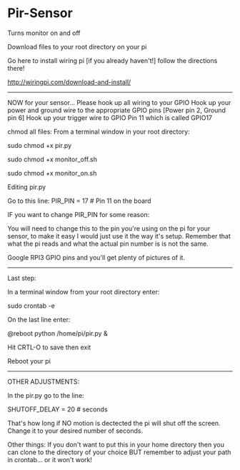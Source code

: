 # Pir-Sensor
Turns monitor on and off

Download files to your root directory on your pi

Go here to install wiring pi [if you already haven't!] follow the directions there!  

http://wiringpi.com/download-and-install/
___________________________________________________________________________________

NOW for your sensor... Please hook up all wiring to your GPIO 
Hook up your power and ground wire to the appropriate GPIO pins [Power pin 2, Ground pin 6]
Hook up your trigger wire to GPIO Pin 11 which is called GPIO17

chmod all files:
From a terminal window in your root directory:

sudo chmod +x pir.py

sudo chmod +x monitor_off.sh

sudo chmod +x monitor_on.sh

Editing pir.py

Go to this line:
   PIR_PIN = 17        # Pin 11 on the board
   
   IF you want to change PIR_PIN for some reason:
   
   You will need to change this to the pin you're using on the pi for your sensor, to make it easy I would just use it the way it's setup.
   Remember that what the pi reads and what the actual pin number is is not the same.
   
   Google RPI3 GPIO pins and you'll get plenty of pictures of it.
   
   ___________________________________________________________________________________
   
   Last step:
   
   In a terminal window from your root directory enter:
   
   sudo crontab -e
   
   On the last line enter:
   
   @reboot python /home/pi/pir.py &
   
   Hit CRTL-O to save
   then exit
   
   Reboot your pi
   
   _______________________________________________________________
   
   OTHER ADJUSTMENTS:
   
   In the pir.py go to the line:
   
   SHUTOFF_DELAY = 20  # seconds
   
   That's how long if NO motion is dectected the pi will shut off the screen.  Change it to your desired number of seconds.

   Other things:
   If you don't want to put this in  your home directory then you can clone to the directory of your choice BUT remember to adjust your path in crontab... or it won't work!
